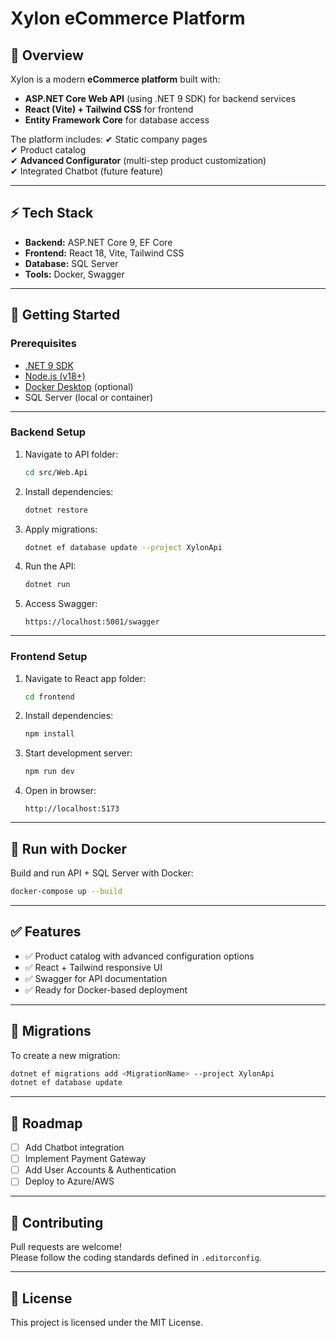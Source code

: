 
# Xylon eCommerce Platform

## 📌 Overview
Xylon is a modern **eCommerce platform** built with:
- **ASP.NET Core Web API** (using .NET 9 SDK) for backend services
- **React (Vite) + Tailwind CSS** for frontend
- **Entity Framework Core** for database access

The platform includes:
✔ Static company pages  
✔ Product catalog  
✔ **Advanced Configurator** (multi-step product customization)  
✔ Integrated Chatbot (future feature)  

---

## ⚡ Tech Stack
- **Backend:** ASP.NET Core 9, EF Core
- **Frontend:** React 18, Vite, Tailwind CSS
- **Database:** SQL Server
- **Tools:** Docker, Swagger

---

## 🚀 Getting Started

### Prerequisites
- [.NET 9 SDK](https://dotnet.microsoft.com/download)
- [Node.js (v18+)](https://nodejs.org)
- [Docker Desktop](https://www.docker.com/products/docker-desktop) (optional)
- SQL Server (local or container)

---

### Backend Setup
1. Navigate to API folder:
   ```bash
   cd src/Web.Api
   ```
2. Install dependencies:
   ```bash
   dotnet restore
   ```
3. Apply migrations:
   ```bash
   dotnet ef database update --project XylonApi
   ```
4. Run the API:
   ```bash
   dotnet run
   ```
5. Access Swagger:
   ```
   https://localhost:5001/swagger
   ```

---

### Frontend Setup
1. Navigate to React app folder:
   ```bash
   cd frontend
   ```
2. Install dependencies:
   ```bash
   npm install
   ```
3. Start development server:
   ```bash
   npm run dev
   ```
4. Open in browser:
   ```
   http://localhost:5173
   ```

---

## 🐳 Run with Docker
Build and run API + SQL Server with Docker:
```bash
docker-compose up --build
```

---

## ✅ Features
- ✅ Product catalog with advanced configuration options
- ✅ React + Tailwind responsive UI
- ✅ Swagger for API documentation
- ✅ Ready for Docker-based deployment

---

## 📂 Migrations
To create a new migration:
```bash
dotnet ef migrations add <MigrationName> --project XylonApi
dotnet ef database update
```

---

## 📌 Roadmap
- [ ] Add Chatbot integration
- [ ] Implement Payment Gateway
- [ ] Add User Accounts & Authentication
- [ ] Deploy to Azure/AWS

---

## 🤝 Contributing
Pull requests are welcome!  
Please follow the coding standards defined in `.editorconfig`.

---

## 📜 License
This project is licensed under the MIT License.
